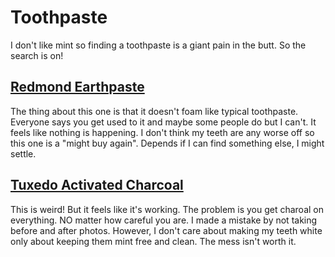 # Toothpaste

I don't like mint so finding a toothpaste is a giant pain in the butt. So the search is on!

## [Redmond Earthpaste](https://www.amazon.com/gp/product/B00BCQ2TOG)

The thing about this one is that it doesn't foam like typical toothpaste. Everyone says you get used to
it and maybe some people do but I can't. It feels like nothing is happening. I don't think my teeth
are any worse off so this one is a "might buy again". Depends if I can find something else, I might
settle.

## [Tuxedo Activated Charcoal](https://www.amazon.com/gp/product/B017VP0OX4)

This is weird! But it feels like it's working. The problem is you get charoal on everything. NO matter how
careful you are. I made a mistake by not taking before and after photos. However, I don't care about
making my teeth white only about keeping them mint free and clean. The mess isn't worth it.
